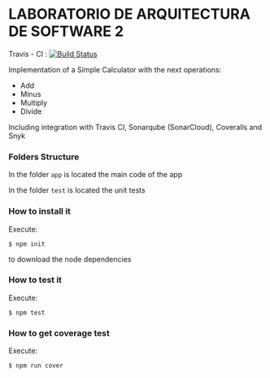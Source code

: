
# LABORATORIO DE ARQUITECTURA DE SOFTWARE 2

Travis - CI : [![Build Status](https://travis-ci.org/Kai-Al/practicadelab2.svg?branch=main)](https://travis-ci.org/Kai-Al/practicadelab2)


Implementation of a Simple Calculator with the next operations:

* Add
* Minus
* Multiply
* Divide

Including integration with Travis CI, Sonarqube (SonarCloud), Coveralls and Snyk

### Folders Structure

In the folder `app` is located the main code of the app

In the folder `test` is located the unit tests

### How to install it

Execute:

```shell
$ npm init
```
to download the node dependencies

### How to test it

Execute:

```shell
$ npm test
```

### How to get coverage test

Execute:

```shell
$ npm run cover
```
